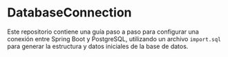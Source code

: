 # DatabaseConnection
Este repositorio contiene una guía paso a paso para configurar una conexión entre Spring Boot y PostgreSQL, utilizando un archivo `import.sql` para generar la estructura y datos iniciales de la base de datos.
